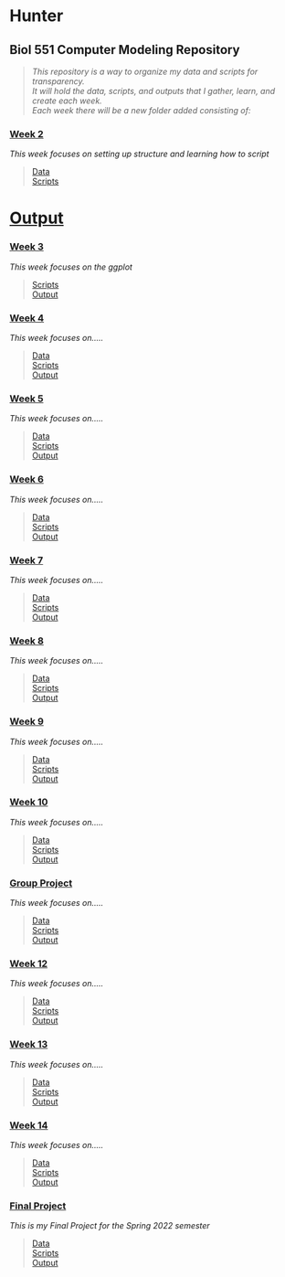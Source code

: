 # Hunter

## Biol 551 Computer Modeling Repository
>_This repository is a way to organize my data and scripts for transparency._   
_It will hold the data, scripts, and outputs that I gather, learn, and create each week._  
_Each week there will be a new folder added consisting of:_

  ### [Week 2]()  
   _This week focuses on setting up structure and learning how to script_  
  > [Data](https://github.com/Biol551-CSUN/Hunter/tree/main/week_2/data)  
   [Scripts](https://github.com/Biol551-CSUN/Hunter/tree/main/week_2/scripts)  
  # [Output]()  
   
   
  ### [Week 3]()  
   _This week focuses on the ggplot_  
  
   > [Scripts](https://github.com/Biol551-CSUN/Hunter/tree/main/week_3/scripts)  
   [Output](https://github.com/Biol551-CSUN/Hunter/tree/main/week_3/output)  



  ### [Week 4]()  
  _This week focuses on....._  
 >  [Data]()  
   [Scripts]()  
   [Output]()  
   


  ### [Week 5]()  
  _This week focuses on....._  
 >  [Data]()  
   [Scripts]()  
   [Output]()  
   


  ### [Week 6]()  
  _This week focuses on....._  
 >  [Data]()  
   [Scripts]()  
   [Output]()  
   

  ### [Week 7]()  
  _This week focuses on....._  
 >  [Data]()  
   [Scripts]()  
   [Output]()  
   


  ### [Week 8]()  
  _This week focuses on....._  
 >  [Data]()  
   [Scripts]()  
   [Output]()  
   

  ### [Week 9]()  
  _This week focuses on....._  
 >  [Data]()  
   [Scripts]()  
   [Output]()  
   


  ### [Week 10]()  
   _This week focuses on....._  
  > [Data]()  
   [Scripts]()  
   [Output]()  
   
   
  ### [Group Project]()  
   _This week focuses on....._  
 >  [Data]()  
   [Scripts]()  
   [Output]()  
   


  ### [Week 12]()  
   _This week focuses on....._  
 >  [Data]()  
   [Scripts]()  
   [Output]()  
   


  ### [Week 13]()  
   _This week focuses on....._  
 >  [Data]()  
   [Scripts]()  
   [Output]()  
   


  ### [Week 14]()  
   _This week focuses on....._  
 >  [Data]()  
   [Scripts]()  
   [Output]()  
   


  ### [Final Project]()  
   _This is my Final Project for the Spring 2022 semester_  
 >  [Data]()  
   [Scripts]()  
   [Output]()  
   







